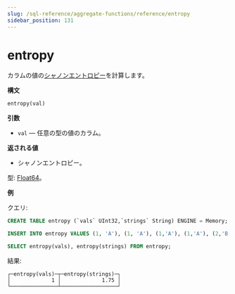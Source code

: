 ```yaml
---
slug: /sql-reference/aggregate-functions/reference/entropy
sidebar_position: 131
---
```


# entropy

カラムの値の[シャノンエントロピー](https://en.wikipedia.org/wiki/Entropy_(information_theory))を計算します。

**構文**

``` sql
entropy(val)
```

**引数**

- `val` — 任意の型の値のカラム。

**返される値**

- シャノンエントロピー。

型: [Float64](../../../sql-reference/data-types/float.md)。

**例**

クエリ:

``` sql
CREATE TABLE entropy (`vals` UInt32,`strings` String) ENGINE = Memory;

INSERT INTO entropy VALUES (1, 'A'), (1, 'A'), (1,'A'), (1,'A'), (2,'B'), (2,'B'), (2,'C'), (2,'D');

SELECT entropy(vals), entropy(strings) FROM entropy;
```

結果:

``` text
┌─entropy(vals)─┬─entropy(strings)─┐
│             1 │             1.75 │
└───────────────┴──────────────────┘
```
